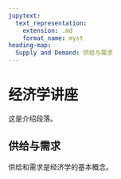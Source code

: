 ```yaml
---
jupytext:
  text_representation:
    extension: .md
    format_name: myst
heading-map:
  Supply and Demand: 供给与需求
---
```


# 经济学讲座

这是介绍段落。

## 供给与需求

供给和需求是经济学的基本概念。
